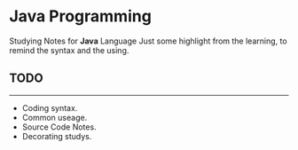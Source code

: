 # **Java** Programming
Studying Notes for **Java** Language
Just some highlight from the learning, to remind the syntax and the using.
## TODO
----------

* Coding syntax.
* Common useage.
* Source Code Notes.
* Decorating studys.